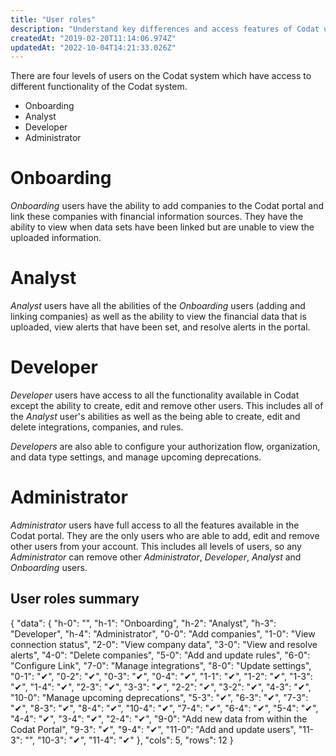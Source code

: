 ```yaml
---
title: "User roles"
description: "Understand key differences and access features of Codat user roles"
createdAt: "2019-02-20T11:14:06.974Z"
updatedAt: "2022-10-04T14:21:33.026Z"
---
```


There are four levels of users on the Codat system which have access to different functionality of the Codat system.

- Onboarding
- Analyst
- Developer
- Administrator

# Onboarding

_Onboarding_ users have the ability to add companies to the Codat portal and link these companies with financial information sources. They have the ability to view when data sets have been linked but are unable to view the uploaded information.

# Analyst

_Analyst_ users have all the abilities of the _Onboarding_ users (adding and linking companies) as well as the ability to view the financial data that is uploaded, view alerts that have been set, and resolve alerts in the portal.

# Developer

_Developer_ users have access to all the functionality available in Codat except the ability to create, edit and remove other users. This includes all of the _Analyst_ user's abilities as well as the being able to create, edit and delete integrations, companies, and rules.

_Developers_ are also able to configure your authorization flow, organization, and data type settings, and manage upcoming deprecations.

# Administrator

_Administrator_ users have full access to all the features available in the Codat portal. They are the only users who are able to add, edit and remove other users from your account. This includes all levels of users, so any _Administrator_ can remove other _Administrator_, _Developer_, _Analyst_ and _Onboarding_ users.

## User roles summary


{
"data": {
"h-0": "",
"h-1": "Onboarding",
"h-2": "Analyst",
"h-3": "Developer",
"h-4": "Administrator",
"0-0": "Add companies",
"1-0": "View connection status",
"2-0": "View company data",
"3-0": "View and resolve alerts",
"4-0": "Delete companies",
"5-0": "Add and update rules",
"6-0": "Configure Link",
"7-0": "Manage integrations",
"8-0": "Update settings",
"0-1": "✔",
"0-2": "✔",
"0-3": "✔",
"0-4": "✔",
"1-1": "✔",
"1-2": "✔",
"1-3": "✔",
"1-4": "✔",
"2-3": "✔",
"3-3": "✔",
"2-2": "✔",
"3-2": "✔",
"4-3": "✔",
"10-0": "Manage upcoming deprecations",
"5-3": "✔",
"6-3": "✔",
"7-3": "✔",
"8-3": "✔",
"8-4": "✔",
"10-4": "✔",
"7-4": "✔",
"6-4": "✔",
"5-4": "✔",
"4-4": "✔",
"3-4": "✔",
"2-4": "✔",
"9-0": "Add new data from within the Codat Portal",
"9-3": "✔",
"9-4": "✔",
"11-0": "Add and update users",
"11-3": "",
"10-3": "✔",
"11-4": "✔"
},
"cols": 5,
"rows": 12
}

